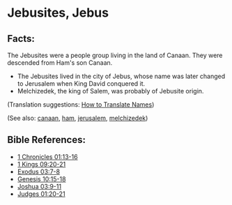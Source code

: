 # Jebusites, Jebus #

## Facts: ##

The Jebusites were a people group living in the land of Canaan. They were descended from Ham's son Canaan.

* The Jebusites lived in the city of Jebus, whose name was later changed to Jerusalem when King David conquered it.
* Melchizedek, the king of Salem, was probably of Jebusite origin.

(Translation suggestions: [How to Translate Names](https://git.door43.org/Door43/en-ta-translate-vol1/src/master/content/translate_names.md))

(See also: [canaan](../other/canaan.md), [ham](../other/ham.md), [jerusalem](../other/jerusalem.md), [melchizedek](../other/melchizedek.md))

## Bible References: ##

* [1 Chronicles 01:13-16](https://door43.org/en/bible/notes/1ch/01/13)
* [1 Kings 09:20-21](https://door43.org/en/bible/notes/1ki/09/20)
* [Exodus 03:7-8](https://door43.org/en/bible/notes/exo/03/07)
* [Genesis 10:15-18](https://door43.org/en/bible/notes/gen/10/15)
* [Joshua 03:9-11](https://door43.org/en/bible/notes/jos/03/09)
* [Judges 01:20-21](https://door43.org/en/bible/notes/jdg/01/20)

